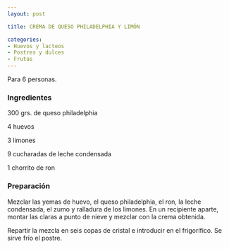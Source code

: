 ```yaml
---
layout: post

title: CREMA DE QUESO PHILADELPHIA Y LIMÓN

categories:
- Huevos y lacteos
- Postres y dulces
- Frutas
---
```

Para 6 personas.

<h3>Ingredientes</h3>
300 grs. de queso philadelphia

4 huevos

3 limones

9 cucharadas de leche condensada

1 chorrito de ron

<h3>Preparación</h3>
Mezclar las yemas de huevo, el queso philadelphia, el ron, la leche condensada, el zumo y ralladura de los limones. En un recipiente aparte, montar las claras a punto de nieve y mezclar con la crema obtenida.

Repartir la mezcla en seis copas de cristal e introducir en el frigorífico. Se sirve frío el postre.
